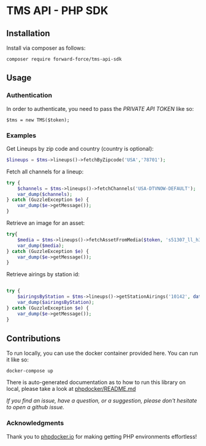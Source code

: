 # TMS API - PHP SDK

## Installation

Install via composer as follows:
```
composer require forward-force/tms-api-sdk
```

## Usage

### Authentication

In order to authenticate, you need to pass the *PRIVATE API TOKEN* like so:

```
$tms = new TMS($token); 
```

### Examples


Get Lineups by zip code and country (country is optional):

```php
$lineups = $tms->lineups()->fetchByZipcode('USA','78701');
```

Fetch all channels for a lineup:

```php
try {
    $channels = $tms->lineups()->fetchChannels('USA-DTVNOW-DEFAULT');
    var_dump($channels);
} catch (GuzzleException $e) {
    var_dump($e->getMessage());
}

```

Retrieve an image for an asset:
```php
try{
    $media = $tms->lineups()->fetchAssetFromMedia($token, 's51307_ll_h3_aa.png');
    var_dump($media);
} catch (GuzzleException $e) {
    var_dump($e->getMessage());
}

```

Retrieve airings by station id:
```php

try {
    $airingsByStation = $tms->lineups()->getStationAirings('10142', date("c", strtotime('-2 days')));
    var_dump($airingsByStation);
} catch (GuzzleException $e) {
    var_dump($e->getMessage());
}

```


## Contributions

To run locally, you can use the docker container provided here. You can run it like so:

```
docker-compose up
```
There is auto-generated documentation as to how to run this library on local, please  take a look at [phpdocker/README.md](phpdocker/README.md)

*If you find an issue, have a question, or a suggestion, please don't hesitate to open a github issue.*

### Acknowledgments

Thank you to [phpdocker.io](https://phpdocker.io) for making getting PHP environments effortless! 
